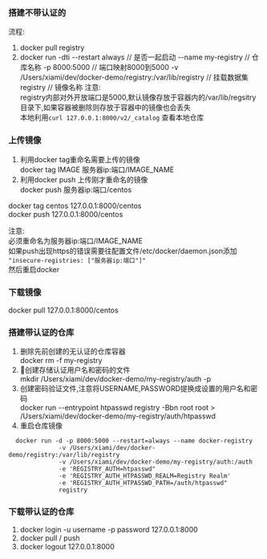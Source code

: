 ### 搭建不带认证的
流程:  
1. docker pull registry
2. docker run -dti --restart always // 是否一起启动
                  --name my-registry // 仓库名称
                  -p 8000:5000 // 端口映射8000到5000
                  -v /Users/xiami/dev/docker-demo/registry:/var/lib/registry  // 挂载数据集
                  registry // 镜像名称
注意:  
    registry内部对外开放端口是5000,默认镜像存放于容器内的/var/lib/regsitry目录下,如果容器被删除则存放于容器中的镜像也会丢失   
    本地利用`curl 127.0.0.1:8000/v2/_catalog` 查看本地仓库

### 上传镜像
1. 利用docker tag重命名需要上传的镜像  
    docker tag IMAGE 服务器ip:端口/IMAGE_NAME
2. 利用docker push 上传刚才重命名的镜像  
    docker push 服务器ip:端口/centos  

docker tag centos 127.0.0.1:8000/centos  
docker push 127.0.0.1:8000/centos  

注意:  
  必须重命名为服务器ip:端口/IMAGE_NAME  
  如果push出现https的错误需要往配置文件/etc/docker/daemon.json添加 
  `"insecure-registries: ["服务器ip:端口"]"`  
  然后重启docker

### 下载镜像
docker pull 127.0.0.1:8000/centos   

### 搭建带认证的仓库
1. 删除先前创建的无认证的仓库容器  
    docker rm -f my-registry
2. 创建存储认证用户名和密码的文件  
    mkdir /Users/xiami/dev/docker-demo/my-registry/auth -p  
3. 创建密码验证文件,注意将USERNAME,PASSWORD提换成设置的用户名和密码  
    docker run --entrypoint htpasswd registry -Bbn root root > /Users/xiami/dev/docker-demo/my-registry/auth/htpasswd
4. 重启仓库镜像  
```docker
  docker run -d -p 8000:5000 --restart=always --name docker-registry
              -v /Users/xiami/dev/docker-demo/registry:/var/lib/registry
              -v /Users/xiami/dev/docker-demo/my-registry/auth:/auth
              -e 'REGISTRY_AUTH=htpasswd"
              -e 'REGISTRY_AUTH_HTPASSWD_REALM=Registry Realm'
              -e 'REGISTRY_AUTH_HTPASSWD_PATH=/auth/htpasswd"
              registry
```

### 下载带认证的仓库
1. docker login -u username -p password 127.0.0.1:8000   
2. docker pull / push
3. docker logout 127.0.0.1:8000